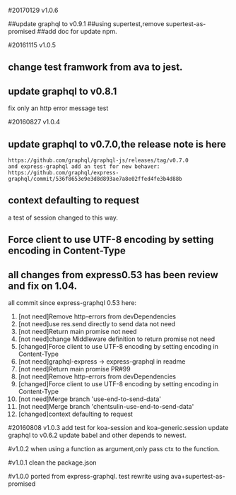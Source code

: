 
#20170129 v1.0.6

##update graphql to v0.9.1
##using supertest,remove supertest-as-promised
##add doc for update npm.

#20161115 v1.0.5

## change test framwork from ava to jest.
## update graphql to v0.8.1
  fix only an http error message test

#20160827 v1.0.4
## update graphql to v0.7.0,the release note is here
    https://github.com/graphql/graphql-js/releases/tag/v0.7.0
    and express-graphql add an test for new behaver:
    https://github.com/graphql/express-graphql/commit/536f8653e9e3d8d893ae7a8e02ffed4fe3b4d88b

## context defaulting to request
   a test of session changed to this way.

## Force client to use UTF-8 encoding by setting encoding in Content-Type

## all changes from express0.53 has been review and fix on 1.04.
all commit since express-graphql 0.53 here:
1. [not need]Remove http-errors from devDependencies  
2. [not need]use res.send directly to send data not need
3. [not need]Return main promise not need
4. [not need]change Middleware definition to return promise not need
5. [changed]Force client to use UTF-8 encoding by setting encoding in Content-Type
6. [not need]graphql-express -> express-graphql in readme  
7. [not need]Return main promise PR#99
8. [not need]Remove http-errors from devDependencies
9. [changed]Force client to use UTF-8 encoding by setting encoding in Content-Type
10. [not need]Merge branch 'use-end-to-send-data' 
11. [not need]Merge branch 'chentsulin-use-end-to-send-data'
12. [changed]context defaulting to request

#20160808 v1.0.3
  add test for koa-session and koa-generic.session
  update graphql to v0.6.2
  update babel and other depends to newest.

#v1.0.2
  when using a function as argument,only pass ctx to the function.

#v1.0.1
  clean the package.json

#v1.0.0
  ported from express-graphql.
  test rewrite using ava+supertest-as-promised